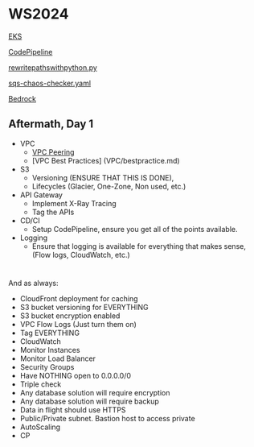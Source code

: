 # WS2024

[EKS](EKS/helper.md)

[CodePipeline](CodePipeline/helper.md)

[rewritepathswithpython.py](Lambda@Edge/rewritepathswithpython.py)

[sqs-chaos-checker.yaml](build-sqs.yaml)

[Bedrock](AI-ML/bedrock.md)

## Aftermath, Day 1
- VPC
    - [VPC Peering](VPC/peering.md)
    - [VPC Best Practices] (VPC/bestpractice.md)
- S3
    - Versioning (ENSURE THAT THIS IS DONE),
    - Lifecycles (Glacier, One-Zone, Non used, etc.)
- API Gateway
    - Implement X-Ray Tracing
    - Tag the APIs
- CD/CI
    - Setup CodePipeline, ensure you get all of the points available.
- Logging
    - Ensure that logging is available for everything that makes sense, (Flow logs, CloudWatch, etc.)
#

And as always:
- CloudFront deployment for caching
- S3 bucket versioning for EVERYTHING
- S3 bucket encryption enabled
- VPC Flow Logs (Just turn them on)
- Tag EVERYTHING
- CloudWatch
- Monitor Instances
- Monitor Load Balancer
- Security Groups
- Have NOTHING open to 0.0.0.0/0
- Triple check
- Any database solution will require encryption
- Any database solution will require backup
- Data in flight should use HTTPS
- Public/Private subnet. Bastion host to access private
- AutoScaling
- CP
